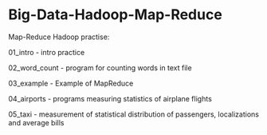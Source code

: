 # Big-Data-Hadoop-Map-Reduce

Map-Reduce Hadoop practise:

01_intro - intro practice

02_word_count - program for counting words in text file

03_example - Example of MapReduce

04_airports - programs measuring statistics of airplane flights

05_taxi - measurement of statistical distribution of passengers, localizations and average bills
